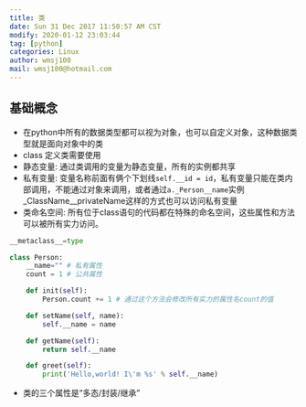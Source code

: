 ```yaml
---
title: 类
date: Sun 31 Dec 2017 11:50:57 AM CST
modify: 2020-01-12 23:03:44 
tag: [python]
categories: Linux
author: wmsj100
mail: wmsj100@hotmail.com
---
```


## 基础概念

- 在python中所有的数据类型都可以视为对象，也可以自定义对象，这种数据类型就是面向对象中的类
- class 定义类需要使用
- 静态变量: 通过类调用的变量为静态变量，所有的实例都共享
- 私有变量: 变量名称前面有俩个下划线`self.__id = id`，私有变量只能在类内部调用，不能通过对象来调用，或者通过`a._Person__name`实例_ClassName__privateName这样的方式也可以访问私有变量
- 类命名空间: 所有位于class语句的代码都在特殊的命名空间，这些属性和方法可以被所有实力访问。

```python
__metaclass__=type

class Person:
    __name="" # 私有属性
    count = 1 # 公共属性

    def init(self):
        Person.count += 1 # 通过这个方法会修改所有实力的属性名count的值

    def setName(self, name):
        self.__name = name

    def getName(self):
        return self.__name

    def greet(self):
        print('Hello,world! I\'m %s' % self.__name)
```

- 类的三个属性是“多态/封装/继承”
